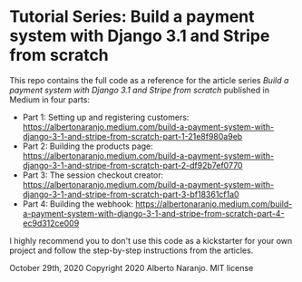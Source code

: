# Tutorial Series: Build a payment system with Django 3.1 and Stripe from scratch


This repo contains the full code as a reference for the article series *Build a payment system with Django 3.1 and Stripe from scratch* published in Medium in four parts:

- Part 1: Setting up and registering customers: https://albertonaranjo.medium.com/build-a-payment-system-with-django-3-1-and-stripe-from-scratch-part-1-21e8f980a9eb 
- Part 2: Building the products page: https://albertonaranjo.medium.com/build-a-payment-system-with-django-3-1-and-stripe-from-scratch-part-2-df92b7ef0770
- Part 3: The session checkout creator: https://albertonaranjo.medium.com/build-a-payment-system-with-django-3-1-and-stripe-from-scratch-part-3-bf18361cf1a0
- Part 4: Building the webhook: https://albertonaranjo.medium.com/build-a-payment-system-with-django-3-1-and-stripe-from-scratch-part-4-ec9d312ce009

I highly recommend you to don't use this code as a kickstarter for your own project and follow the step-by-step instructions from the articles.

October 29th, 2020
Copyright 2020 Alberto Naranjo. MIT license